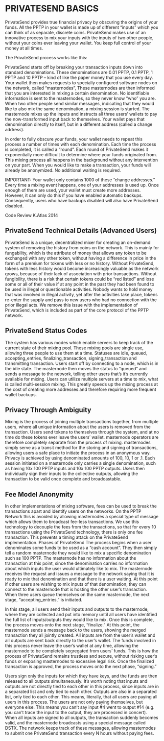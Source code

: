 PRIVATESEND BASICS
====================

PrivateSend provides true financial privacy by obscuring the origins of your funds. All the PPTP in your wallet is made up of different “inputs” which you can think of as separate, discrete coins. PrivateSend makes use of an innovative process to mix your inputs with the inputs of two other people, without your coins ever leaving your wallet. You keep full control of your money at all times.

The PrivateSend process works like this:

PrivateSend starts off by breaking your transaction inputs down into standard denominations. These denominations are 0.01 PPTP, 0.1 PPTP, 1 PPTP and 10 PPTP – kind of like the paper money that you use every day.
 Your wallet then makes requests to specially configured software nodes on the network, called “masternodes”, These masternodes are then informed that you are interested in mixing a certain denomination. No identifiable information is sent to the masternodes, so they never know “who” you are.
 When two other people send similar messages, indicating that they would like to also mix the same denomination, a mixing session is started. The masternode mixes up the inputs and instructs all three users’ wallets to pay the now-transformed input back to themselves. Your wallet pays that denomination directly to itself, but in a different address (called a change address).

In order to fully obscure your funds, your wallet needs to repeat this process a number of times with each denomination. Each time the process is completed, it is called a “round”. Each round of PrivateSend makes it exponentially more difficult to determine where your funds originated from.
 This mixing process all happens in the background without any intervention on your part. When you would like to make a transaction, your funds will already be anonymized. No additional waiting is required.

IMPORTANT: Your wallet only contains 1000 of these “change addresses.” Every time a mixing event happens, one of your addresses is used up. Once enough of them are used, your wallet must create more addresses. However, it can only do this if you have enabled automatic backups. Consequently, users who have backups disabled will also have PrivateSend disabled.

Code Review K.Atlas 2014

PrivateSend Technical Details (Advanced Users)
-------------------------------------------------

PrivateSend is a unique, decentralized mixer for creating an on-demand system of removing the history from coins on the network. This is mainly for fungability, which is the attribute of money that allows any token to be exchanged with any other token, without having a difference in price in the form of a premium for tokens with less or no history. Without PrivateSend, tokens with less history would become increasingly valuable as the network grows, because of their lack of association with prior transactions. Without fungibility, there is a risk that certain tokens could be “red listed” and lose some or all of their value if at any point in the past they had been found to be used in illegal or questionable activities. Nobody wants to hold money that was involved in illegal activity, yet after the activities take place, tokens re-enter the supply and pass to new users who had no connection with the prior illegal acts. We remove this issue with the implementation of PrivateSend, which is included as part of the core protocol of the PPTP network.

PrivateSend Status Codes
--------------------------

The system has various modes which enable servers to keep track of the current state of their mixing pool. These mixing pools are single use, allowing three people to use them at a time. Statuses are idle, queued, accepting_entries, finalizing_transaction, signing_transaction and transmitting transaction.
 Users start off by connecting to a node, which is in the idle state. The masternode then moves the status to “queued” and sends a message to the network, telling other users that’s it’s currently available for mixing. Users can utilize multiple servers at a time to mix, what is called multi-session mixing. This greatly speeds up the mixing process at the cost of creating more addresses and therefore requiring more frequent wallet backups.

 

Privacy Through Ambiguity
--------------------------

Mixing is the process of joining multiple transactions together, from multiple users, where all unique information about the users is removed from the transaction. Users send tokens to themselves through the system, and at no time do these tokens ever leave the users’ wallet. masternode operators are therefore completely separate from the process of mixing. masternodes simply serve as a transit method for the storing and signing of transactions, allowing users a safe place to initiate the process in an anonymous way.
 Privacy is achieved by using denominated amounts of 100, 10, 1 or .1. Each session initiated on a masternode only carries a single denomination, such as having 10x 100 PPTP inputs and 10x 100 PPTP outputs. Users then individually sign their inputs to the collective outputs, allowing the transaction to be valid once complete and broadcastable.

Fee Model Anonymity
---------------------

In other implementations of mixing software, fees can be used to break the transactions apart and identify users on the networks. On the PPTP Network this is avoided by allowing masternodes a special type of message which allows them to broadcast fee-less transactions. We use this technology to decouple the fees from the transactions, so that for every 10 transactions using the PrivateSend technology, there is only one fee transaction. This prevents a timing attack on the PrivateSend implementation.
 Phases of PrivateSend
 The process begins when a user denominates some funds to be used as a “cash account”. They then simply tell a random masternode they would like to mix a specific denomination such as 100 PPTP. The masternode has no information about the transaction at this point, since the denomination carries no information about which inputs the user would ultimately like to mix. The masternode receives the request and issues a message to the network saying that it is ready to mix that denomination and that there is a user waiting.
 At this point if other users are wishing to mix inputs of that denomination, they can connect to the masternode that is hosting the other user’s transaction. When three users queue themselves on the same masternode, the next stage, “accepting_entries,” is initiated.

In this stage, all users send their inputs and outputs to the masternode, where they are collected and put into memory until all users have identified the full list of inputs/outputs they would like to mix. Once this is complete, the process moves onto the next stage, “finalize.” At this point, the masternode sends a message back to the users, showing the merged transaction they all jointly created. All inputs are from the user’s wallet and all outputs are sent back directly to the user’s wallet. The funds involved in this process never leave the user’s wallet at any time, allowing the masternode to be completely segregated from users’ funds. This is how the process of PrivateSend remains trustless and secure, without risking user’s funds or exposing masternodes to excessive legal risk. Once the finalized transaction is approved, the process moves onto the next phase, “signing.”

Users sign only the inputs for which they have keys, and the funds are then released to all outputs simultaneously. It’s worth noting that inputs and outputs are not directly tied to each other in this process, since inputs are in a separated list and only tied to each other. Outputs are also in a separated list, only tied to each other. This means, literally, that all users are paying all users in this process. The users are not only paying themselves, but everyone else. This means you can’t say input #4 went to output #14 (e.g. you can’t trace the input to the output, they are processed in concert).
 When all inputs are signed to all outputs, the transaction suddenly becomes valid, and the masternode broadcasts using a special message called DSTX. The network keeps track of these messages, allowing masternodes to submit one PrivateSend transaction every N hours without paying fees.
